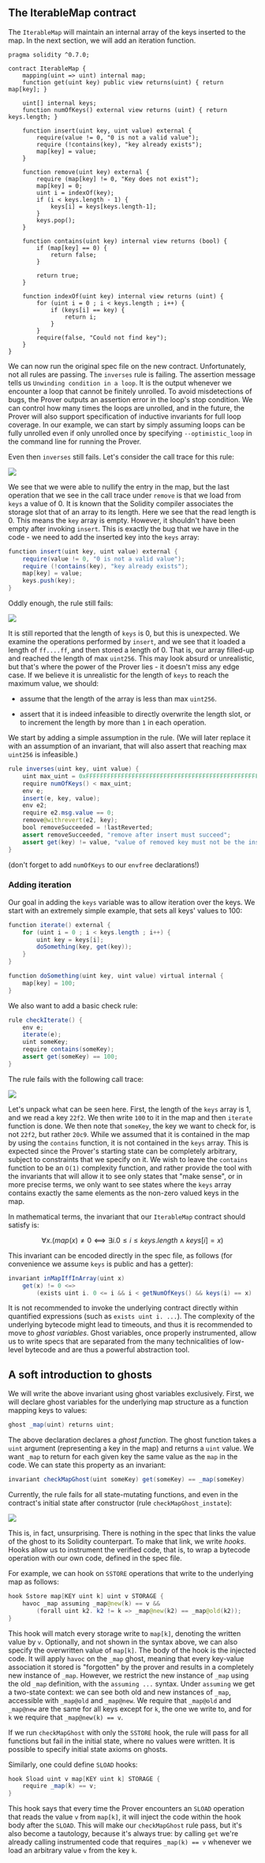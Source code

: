 The IterableMap contract
------------------------

The `IterableMap` will maintain an internal array of the keys inserted to the map. In the next section, we will add an iteration function.

```solidity
pragma solidity ^0.7.0;

contract IterableMap {
    mapping(uint => uint) internal map;
    function get(uint key) public view returns(uint) { return map[key]; }

    uint[] internal keys;
    function numOfKeys() external view returns (uint) { return keys.length; }

    function insert(uint key, uint value) external {
        require(value != 0, "0 is not a valid value");
        require (!contains(key), "key already exists");
        map[key] = value;
    }

    function remove(uint key) external {
        require (map[key] != 0, "Key does not exist");
        map[key] = 0;
        uint i = indexOf(key);
        if (i < keys.length - 1) {
            keys[i] = keys[keys.length-1];
        }
        keys.pop();
    }

    function contains(uint key) internal view returns (bool) {
        if (map[key] == 0) {
            return false;
        }

        return true;
    }

    function indexOf(uint key) internal view returns (uint) {
        for (uint i = 0 ; i < keys.length ; i++) {
            if (keys[i] == key) {
                return i;
            }
        }
        require(false, "Could not find key");
    }
}
```

We can now run the original spec file on the new contract. Unfortunately, not all rules are passing. The `inverses` rule is failing. The assertion message tells us `Unwinding condition in a loop`. It is the output whenever we encounter a loop that cannot be finitely unrolled. To avoid misdetections of bugs, the Prover outputs an assertion error in the loop's stop condition. We can control how many times the loops are unrolled, and in the future, the Prover will also support specification of inductive invariants for full loop coverage. In our example, we can start by simply assuming loops can be fully unrolled even if only unrolled once by specifying `--optimistic_loop` in the command line for running the Prover.‌

Even then `inverses` still fails. Let's consider the call trace for this rule:

![](../attachments/41124276/41157020)

We see that we were able to nullify the entry in the map, but the last operation that we see in the call trace under `remove` is that we load from `keys` a value of 0. It is known that the Solidity compiler associates the storage slot that of an array to its length. Here we see that the read length is 0. This means the `key` array is empty. However, it shouldn't have been empty after invoking `insert`. This is exactly the bug that we have in the code - we need to add the inserted key into the `keys` array:

```java
function insert(uint key, uint value) external {
    require(value != 0, "0 is not a valid value");
    require (!contains(key), "key already exists");
    map[key] = value;
    keys.push(key);
}
```

Oddly enough, the rule still fails:

![](../attachments/41124276/41157027)

It is still reported that the length of `keys` is 0, but this is unexpected. We examine the operations performed by `insert`, and we see that it loaded a length of `ff....ff`, and then stored a length of 0. That is, our array filled-up and reached the length of max `uint256`. This may look absurd or unrealistic, but that's where the power of the Prover lies - it doesn't miss any edge case. If we believe it is unrealistic for the length of `keys` to reach the maximum value, we should:

*   assume that the length of the array is less than max `uint256`.
    
*   assert that it is indeed infeasible to directly overwrite the length slot, or to increment the length by more than `1` in each operation.
    

We start by adding a simple assumption in the rule. (We will later replace it with an assumption of an invariant, that will also assert that reaching max `uint256` is infeasible.)

```java
rule inverses(uint key, uint value) {
    uint max_uint = 0xFFFFFFFFFFFFFFFFFFFFFFFFFFFFFFFFFFFFFFFFFFFFFFFFFFFFFF;
    require numOfKeys() < max_uint;
    env e;
    insert(e, key, value);
    env e2;
    require e2.msg.value == 0;
    remove@withrevert(e2, key);
    bool removeSucceeded = !lastReverted;
    assert removeSucceeded, "remove after insert must succeed";
    assert get(key) != value, "value of removed key must not be the inserted value";
}
```

(don't forget to add `numOfKeys` to our `envfree` declarations!)

### Adding iteration

Our goal in adding the `keys` variable was to allow iteration over the keys. We start with an extremely simple example, that sets all keys' values to 100:

```java
function iterate() external {
    for (uint i = 0 ; i < keys.length ; i++) {
        uint key = keys[i];
        doSomething(key, get(key));
    }
}

function doSomething(uint key, uint value) virtual internal {
    map[key] = 100;
}
```

We also want to add a basic check rule:

```java
rule checkIterate() {
    env e;
    iterate(e);
    uint someKey;    
    require contains(someKey);
    assert get(someKey) == 100;
}
```

The rule fails with the following call trace:

![](../attachments/41124276/41157033)

Let's unpack what can be seen here. First, the length of the `keys` array is 1, and we read a key `22f2`. We then write `100` to it in the map and then `iterate` function is done. We then note that `someKey`, the key we want to check for, is not `22f2`, but rather `20c9`. While we assumed that it is contained in the map by using the `contains` function, it is not contained in the `keys` array. This is expected since the Prover's starting state can be completely arbitrary, subject to constraints that we specify on it. We wish to leave the `contains` function to be an `O(1)` complexity function, and rather provide the tool with the invariants that will allow it to see only states that "make sense", or in more precise terms, we only want to see states where the `keys` array contains exactly the same elements as the non-zero valued keys in the map.

In mathematical terms, the invariant that our `IterableMap` contract should satisfy is:

$$∀x.(map(x)≠0⟺∃i.0≤i≤keys.length∧keys[i]=x)$$

This invariant can be encoded directly in the spec file, as follows (for convenience we assume `keys` is public and has a getter):

```java
invariant inMapIffInArray(uint x) 
    get(x) != 0 <=> 
        (exists uint i. 0 <= i && i < getNumOfKeys() && keys(i) == x)
```

It is not recommended to invoke the underlying contract directly within quantified expressions (such as `exists uint i. ...`). The complexity of the underlying bytecode might lead to timeouts, and thus it is recommended to move to _ghost variables_. Ghost variables, once properly instrumented, allow us to write specs that are separated from the many technicalities of low-level bytecode and are thus a powerful abstraction tool.

A soft introduction to ghosts
-----------------------------

We will write the above invariant using ghost variables exclusively. First, we will declare ghost variables for the underlying map structure as a function mapping keys to values:

```java
ghost _map(uint) returns uint;
```

The above declaration declares a _ghost function_. The ghost function takes a `uint` argument (representing a key in the map) and returns a `uint` value. We want `_map` to return for each given key the same value as the `map` in the code. We can state this property as an invariant:

```java
invariant checkMapGhost(uint someKey) get(someKey) == _map(someKey)
```

Currently, the rule fails for all state-mutating functions, and even in the contract's initial state after constructor (rule `checkMapGhost_instate`):

![](../attachments/41124276/41157039)

This is, in fact, unsurprising. There is nothing in the spec that links the value of the ghost to its Solidity counterpart. To make that link, we write _hooks_. Hooks allow us to instrument the verified code, that is, to wrap a bytecode operation with our own code, defined in the spec file.

For example, we can hook on `SSTORE` operations that write to the underlying map as follows:

```java
hook Sstore map[KEY uint k] uint v STORAGE {
    havoc _map assuming _map@new(k) == v &&
        (forall uint k2. k2 != k => _map@new(k2) == _map@old(k2));
}
```

This hook will match every storage write to `map[k]`, denoting the written value by `v`. Optionally, and not shown in the syntax above, we can also specify the overwritten value of `map[k]`. The body of the hook is the injected code. It will apply `havoc` on the `_map` ghost, meaning that every key-value association it stored is "forgotten" by the prover and results in a completely new instance of `_map`. However, we restrict the new instance of `_map` using the old `_map` definition, with the `assuming ...` syntax. Under `assuming` we get a two-state context: we can see both old and new instances of `_map`, accessible with `_map@old` and `_map@new`. We require that `_map@old` and `_map@new` are the same for all keys except for `k`, the one we write to, and for `k` we require that `_map@new(k) == v`.

If we run `checkMapGhost` with only the `SSTORE` hook, the rule will pass for all functions but fail in the initial state, where no values were written. It is possible to specify initial state axioms on ghosts.

Similarly, one could define `SLOAD` hooks:

```java
hook Sload uint v map[KEY uint k] STORAGE {
    require _map(k) == v;
}
```

This hook says that every time the Prover encounters an `SLOAD` operation that reads the value `v` from `map[k]`, it will inject the code within the hook body after the `SLOAD`. This will make our `checkMapGhost` rule pass, but it's also become a tautology, because it's always true: by calling `get` we're already calling instrumented code that requires `_map(k) == v` whenever we load an arbitrary value `v` from the key `k`.
